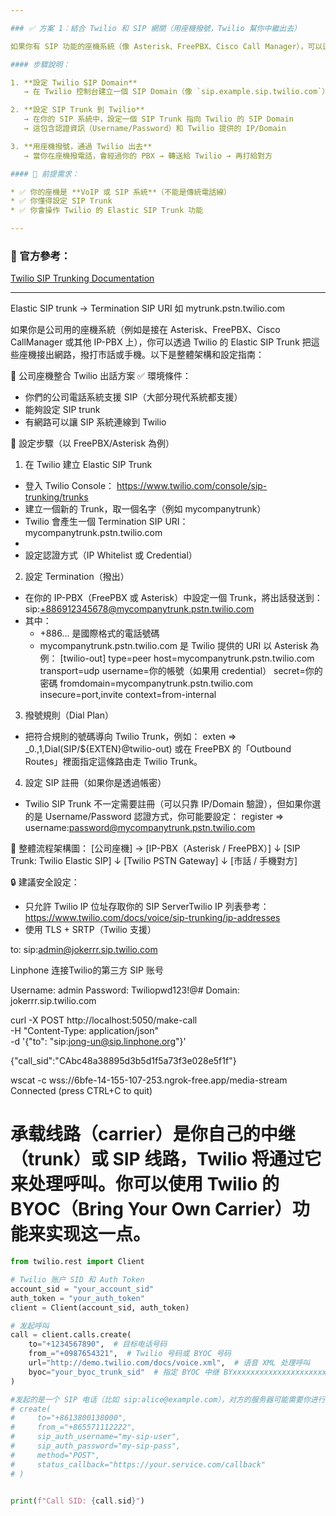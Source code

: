 ```yaml
---

### ✅ 方案 1：結合 Twilio 和 SIP 網關（用座機撥號，Twilio 幫你中繼出去）

如果你有 SIP 功能的座機系統（像 Asterisk、FreePBX、Cisco Call Manager），可以這樣做：

#### 步驟說明：

1. **設定 Twilio SIP Domain**
   → 在 Twilio 控制台建立一個 SIP Domain（像 `sip.example.sip.twilio.com`）

2. **設定 SIP Trunk 到 Twilio**
   → 在你的 SIP 系統中，設定一個 SIP Trunk 指向 Twilio 的 SIP Domain
   → 這包含認證資訊（Username/Password）和 Twilio 提供的 IP/Domain

3. **用座機撥號，通過 Twilio 出去**
   → 當你在座機撥電話，會經過你的 PBX → 轉送給 Twilio → 再打給對方

#### 🔧 前提需求：

* ✅ 你的座機是 **VoIP 或 SIP 系統**（不能是傳統電話線）
* ✅ 你懂得設定 SIP Trunk
* ✅ 你會操作 Twilio 的 Elastic SIP Trunk 功能

---
```


### 📘 官方參考：

[Twilio SIP Trunking Documentation](https://www.twilio.com/docs/sip-trunking)

---



Elastic SIP trunk -> Termination SIP URI
如 mytrunk.pstn.twilio.com

如果你是公司用的座機系統（例如是接在 Asterisk、FreePBX、Cisco CallManager 或其他 IP-PBX 上），你可以透過 Twilio 的 Elastic SIP Trunk 把這些座機接出網路，撥打市話或手機。以下是整體架構和設定指南：

🏢 公司座機整合 Twilio 出話方案
✅ 環境條件：
* 你們的公司電話系統支援 SIP（大部分現代系統都支援）
* 能夠設定 SIP trunk
* 有網路可以讓 SIP 系統連線到 Twilio

🔧 設定步驟（以 FreePBX/Asterisk 為例）
1. 在 Twilio 建立 Elastic SIP Trunk
* 登入 Twilio Console： https://www.twilio.com/console/sip-trunking/trunks
* 建立一個新的 Trunk，取一個名字（例如 mycompanytrunk）
* Twilio 會產生一個 Termination SIP URI：mycompanytrunk.pstn.twilio.com
*
* 設定認證方式（IP Whitelist 或 Credential）

2. 設定 Termination（撥出）
* 在你的 IP-PBX（FreePBX 或 Asterisk）中設定一個 Trunk，將出話發送到：sip:+886912345678@mycompanytrunk.pstn.twilio.com
* 其中：
    * +886... 是國際格式的電話號碼
    * mycompanytrunk.pstn.twilio.com 是 Twilio 提供的 URI
以 Asterisk 為例：
[twilio-out]
type=peer
host=mycompanytrunk.pstn.twilio.com
transport=udp
username=你的帳號（如果用 credential）
secret=你的密碼
fromdomain=mycompanytrunk.pstn.twilio.com
insecure=port,invite
context=from-internal

3. 撥號規則（Dial Plan）
* 把符合規則的號碼導向 Twilio Trunk，例如：
exten => _0.,1,Dial(SIP/${EXTEN}@twilio-out)
或在 FreePBX 的「Outbound Routes」裡面指定這條路由走 Twilio Trunk。

4. 設定 SIP 註冊（如果你是透過帳密）
* Twilio SIP Trunk 不一定需要註冊（可以只靠 IP/Domain 驗證），但如果你選的是 Username/Password 認證方式，你可能要設定：
register => username:password@mycompanytrunk.pstn.twilio.com

📶 整體流程架構圖：
[公司座機] → [IP-PBX（Asterisk / FreePBX）]
                        ↓
               [SIP Trunk: Twilio Elastic SIP]
                        ↓
                 [Twilio PSTN Gateway]
                        ↓
                 [市話 / 手機對方]

🔒 建議安全設定：
* 只允許 Twilio IP 位址存取你的 SIP ServerTwilio IP 列表參考： https://www.twilio.com/docs/voice/sip-trunking/ip-addresses
* 使用 TLS + SRTP（Twilio 支援）


to:
sip:admin@jokerrr.sip.twilio.com


Linphone 连接Twilio的第三方 SIP 账号

Username: admin
Password: Twiliopwd123!@#
Domain: jokerrr.sip.twilio.com


curl -X POST http://localhost:5050/make-call \
  -H "Content-Type: application/json" \
  -d '{"to": "sip:jong-un@sip.linphone.org"}'

{"call_sid":"CAbc48a38895d3b5d1f5a73f3e028e5f1f"}


wscat -c wss://6bfe-14-155-107-253.ngrok-free.app/media-stream
Connected (press CTRL+C to quit)



# 承载线路（carrier）是你自己的中继（trunk）或 SIP 线路，Twilio 将通过它来处理呼叫。你可以使用 Twilio 的 BYOC（Bring Your Own Carrier）功能来实现这一点。
```python
from twilio.rest import Client

# Twilio 账户 SID 和 Auth Token
account_sid = "your_account_sid"
auth_token = "your_auth_token"
client = Client(account_sid, auth_token)

# 发起呼叫
call = client.calls.create(
    to="+1234567890",  # 目标电话号码
    from_="+0987654321",  # Twilio 号码或 BYOC 号码
    url="http://demo.twilio.com/docs/voice.xml",  # 语音 XML 处理呼叫
    byoc="your_byoc_trunk_sid"  # 指定 BYOC 中继 BYxxxxxxxxxxxxxxxxxxxxxxxxxxxxxxxx, 仅当 to 是一个电话号码时有效
)

#发起的是一个 SIP 电话（比如 sip:alice@example.com），对方的服务器可能需要你进行认证
# create(
#     to="+8613800138000",
#     from_="+865571112222",
#     sip_auth_username="my-sip-user",
#     sip_auth_password="my-sip-pass",
#     method="POST",
#     status_callback="https://your.service.com/callback"
# )


print(f"Call SID: {call.sid}")
```
